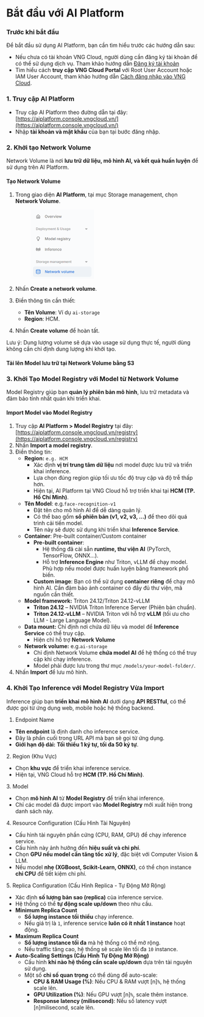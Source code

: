 # Bắt đầu với AI Platform

### Trước khi bắt đầu <a href="#gettingstarted-vcr-truockhibatdau" id="gettingstarted-vcr-truockhibatdau"></a>

Để bắt đầu sử dụng AI Platform, bạn cần tìm hiểu trước các hướng dẫn sau:

* Nếu chưa có tài khoản VNG Cloud, người dùng cần đăng ký tài khoản để có thể sử dụng dịch vụ. Tham khảo hướng dẫn [Đăng ký tài khoản](../../huong-dan-su-dung-tai-khoan/dang-ky-tai-khoan.md)
* Tìm hiểu cách **truy cập VNG Cloud Portal** với Root User Account hoặc IAM User Account, tham khảo hướng dẫn [Cách đăng nhập vào VNG Cloud](../../identity-and-access-management-iam/cac-loai-dinh-danh-iam/tai-khoan-user-accounts/cach-dang-nhap-vao-vng-cloud.md).

### 1. Truy cập AI Platform

* Truy cập AI Platform theo đường dẫn tại đây: [https://aiplatform.console.vngcloud.vn/](https://aiplatform.console.vngcloud.vn/)
* Nhập **tài khoản và mật khẩu** của bạn tại bước đăng nhập.

### **2. Khởi tạo Network Volume**

Network Volume là nơi **lưu trữ dữ liệu, mô hình AI, và kết quả huấn luyện** để sử dụng trên AI Platform.

#### **Tạo Network Volume**

1.  Trong giao diện **AI Platform**, tại mục Storage management, chọn **Network Volume**.&#x20;

    <figure><img src="../../.gitbook/assets/image (947).png" alt="" width="166"><figcaption></figcaption></figure>
2. Nhấn **Create a network volume**.
3. Điền thông tin cần thiết:
   * **Tên Volume**: Ví dụ `ai-storage`
   * **Region**: HCM.
4. Nhấn **Create volume** để hoàn tất.

Lưu ý: Dung lượng volume sẽ dựa vào usage sử dụng thực tế, người dùng không cần chỉ định dung lượng khi khởi tạo.

#### **Tải lên Model lưu trữ tại Network Volume bằng S3**



### **3. Khởi Tạo Model Registry với Model từ Network Volume**

Model Registry giúp bạn **quản lý phiên bản mô hình**, lưu trữ metadata và đảm bảo tính nhất quán khi triển khai.

#### **Import Model vào Model Registry**

1. Truy cập **AI Platform > Model Registry** tại đây: [https://aiplatform.console.vngcloud.vn/registry](https://aiplatform.console.vngcloud.vn/registry)
2. Nhấn **Import a model registry**.
3. Điền thông tin:
   * **Region:** `e.g. HCM`
     * Xác định **vị trí trung tâm dữ liệu** nơi model được lưu trữ và triển khai inference.
     * Lựa chọn đúng region giúp tối ưu tốc độ truy cập và độ trễ thấp hơn.
     * Hiện tại, AI Platform tại VNG Cloud hỗ trợ triển khai tại **HCM (TP. Hồ Chí Minh)**.
   * **Tên Model**: e.g.`face-recognition-v1`
     * Đặt tên cho mô hình AI để dễ dàng quản lý.
     * Có thể bao gồm **số phiên bản (v1, v2, v3, …)** để theo dõi quá trình cải tiến model.
     * Tên này sẽ được sử dụng khi triển khai **Inference Service**.
   * **Container**: Pre-built container/Custom container
     * **Pre-built container**:
       * Hệ thống đã cài sẵn **runtime, thư viện AI** (PyTorch, TensorFlow, ONNX…).
       * Hỗ trợ **Inference Engine** như Triton, vLLM để chạy model. Phù hợp nếu model được huấn luyện bằng framework phổ biến.
     * **Custom image**: Bạn có thể sử dụng **container riêng** để chạy mô hình AI. Cần đảm bảo ảnh container có đầy đủ thư viện, mã nguồn cần thiết.
   * **Model framework:** Triton 24.12/Triton 24.12-vLLM
     * **Triton 24.12** – NVIDIA Triton Inference Server (Phiên bản chuẩn).
     * **Triton 24.12-vLLM** – NVIDIA Triton với hỗ trợ **vLLM** (tối ưu cho LLM - Large Language Model).
   * **Data mount:** Chỉ định nơi chứa dữ liệu và model để **Inference Service** có thể truy cập.
     * Hiện chỉ hỗ trợ **Network Volume**&#x20;
   * **Network volume:** e.g.`ai-storage`
     * Chỉ định Network Volume **chứa model AI** để hệ thống có thể truy cập khi chạy inference.
     * Model phải được lưu trong thư mục `/models/your-model-folder/`.
4. Nhấn **Import** để lưu mô hình.

### **4. Khởi Tạo Inference với Model Registry Vừa Import**

Inference giúp bạn **triển khai mô hình AI** dưới dạng **API RESTful**, có thể được gọi từ ứng dụng web, mobile hoặc hệ thống backend.

1. Endpoint Name

* **Tên endpoint** là định danh cho inference service.
* Đây là phần cuối trong URL API mà bạn sẽ gọi từ ứng dụng.
* **Giới hạn độ dài:** **Tối thiểu 1 ký tự, tối đa 50 ký tự**.

2\. Region (Khu Vực)

* Chọn **khu vực** để triển khai inference service.
* Hiện tại, VNG Cloud hỗ trợ **HCM (TP. Hồ Chí Minh)**.

3\. Model

* Chọn **mô hình AI** từ **Model Registry** để triển khai inference.
* Chỉ các model đã được import vào **Model Registry** mới xuất hiện trong danh sách này.

4\. Resource Configuration (Cấu Hình Tài Nguyên)

* Cấu hình tài nguyên phần cứng (CPU, RAM, GPU) để chạy inference service.
* Cấu hình này ảnh hưởng đến **hiệu suất và chi phí**.
* Chọn **GPU nếu model cần tăng tốc xử lý**, đặc biệt với Computer Vision & LLM.
* Nếu model **nhẹ (XGBoost, Scikit-Learn, ONNX)**, có thể chọn instance **chỉ CPU** để tiết kiệm chi phí.

5\. Replica Configuration (Cấu Hình Replica - Tự Động Mở Rộng)

* Xác định **số lượng bản sao (replica)** của inference service.
* Hệ thống có thể **tự động scale up/down** theo nhu cầu.
* **Minimum Replica Count**
  * **Số lượng instance tối thiểu** chạy inference.
  * Nếu giá trị là `1`, inference service **luôn có ít nhất 1 instance** hoạt động.
* **Maximum Replica Count**
  * **Số lượng instance tối đa** mà hệ thống có thể mở rộng.
  * Nếu traffic tăng cao, hệ thống sẽ scale lên tối đa `10` instance.
* **Auto-Scaling Settings (Cấu Hình Tự Động Mở Rộng)**
  * Cấu hình **khi nào hệ thống cần scale up/down** dựa trên tài nguyên sử dụng.
  * Một số **chỉ số quan trọng** có thể dùng để auto-scale:
    * **CPU & RAM Usage (%)**: Nếu CPU & RAM vượt \[n]`%`, hệ thống scale lên.
    * **GPU Utilization (%)**: Nếu GPU vượt \[n]`%`, scale thêm instance.
    * **Response latency (milisecond)**: Nếu số latency vượt \[n]milisecond, scale lên.

